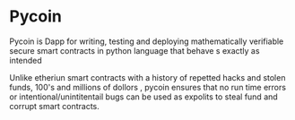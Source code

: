 # Pycoin
 Pycoin is Dapp for writing, testing and deploying mathematically verifiable secure smart contracts in python language that behave s exactly as intended

Unlike etheriun smart contracts with a history of repetted hacks and stolen funds, 100's and millions of dollors , pycoin ensures that no run time errors or intentional/unintitentail bugs can be used as expolits to steal fund and corrupt smart contracts.
